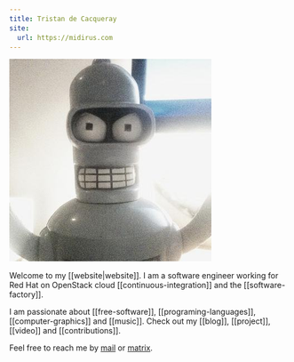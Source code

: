 ```yaml
---
title: Tristan de Cacqueray
site:
  url: https://midirus.com
---
```


<img src="static/favicon.jpeg" class="float-left rounded-xl w-48 h-48 mr-2" />

Welcome to my [[website|website]]. I am a software engineer working for Red Hat on OpenStack cloud [[continuous-integration]] and the [[software-factory]].

I am passionate about [[free-software]], [[programing-languages]], [[computer-graphics]] and [[music]]. Check out my [[blog]], [[project]], [[video]] and [[contributions]].

Feel free to reach me by [mail](mailto:tristan@midirus.com) or [matrix](https://matrix.to/#/@tristanc_:matrix.org).
